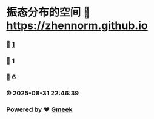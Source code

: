 # 振态分布的空间 :link: https://zhennorm.github.io 
### :page_facing_up: [1](https://zhennorm.github.io/tag.html) 
### :speech_balloon: 1 
### :hibiscus: 6 
### :alarm_clock: 2025-08-31 22:46:39 
### Powered by :heart: [Gmeek](https://github.com/Meekdai/Gmeek)
